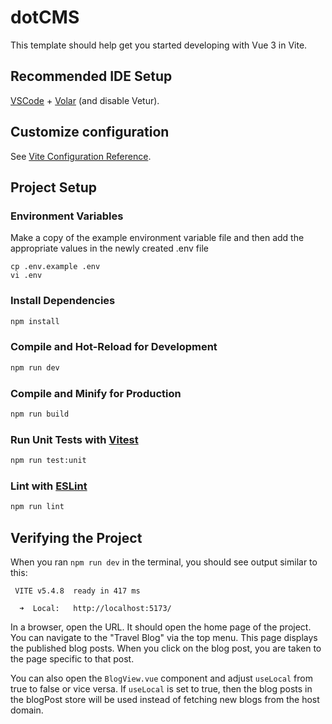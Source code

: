 # dotCMS

This template should help get you started developing with Vue 3 in Vite.

## Recommended IDE Setup

[VSCode](https://code.visualstudio.com/) + [Volar](https://marketplace.visualstudio.com/items?itemName=Vue.volar) (and disable Vetur).

## Customize configuration

See [Vite Configuration Reference](https://vitejs.dev/config/).

## Project Setup

### Environment Variables

Make a copy of the example environment variable file and then add the appropriate values in the newly created .env file

```shell
cp .env.example .env
vi .env
```

### Install Dependencies

```sh
npm install
```

### Compile and Hot-Reload for Development

```sh
npm run dev
```

### Compile and Minify for Production

```sh
npm run build
```

### Run Unit Tests with [Vitest](https://vitest.dev/)

```sh
npm run test:unit
```

### Lint with [ESLint](https://eslint.org/)

```sh
npm run lint
```

## Verifying the Project

When you ran `npm run dev` in the terminal, you should see output similar to this:

```
 VITE v5.4.8  ready in 417 ms

  ➜  Local:   http://localhost:5173/
```

In a browser, open the URL. It should open the home page of the project. You can navigate to the "Travel Blog" via the top menu. This page displays the published blog posts. When you click on the blog post, you are taken to the page specific to that post.

You can also open the `BlogView.vue` component and adjust `useLocal` from true to false or vice versa. If `useLocal` is set to true, then the blog posts in the blogPost store will be used instead of fetching new blogs from the host domain.
